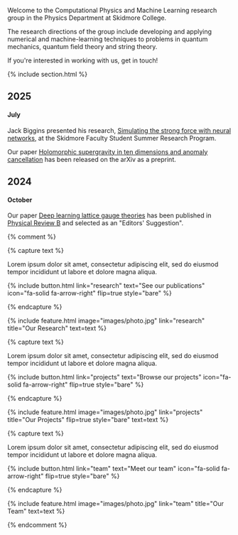 ---
---

Welcome to the Computational Physics and Machine Learning research group in the Physics Department at Skidmore College. 

The research directions of the group include developing and applying numerical and machine-learning techniques to problems in quantum mechanics, quantum field theory and string theory.

If you're interested in working with us, get in touch!

{% include section.html %}

## 2025

#### July

Jack Biggins presented his research, [Simulating the strong force with neural networks](talks/pdfs/biggins_summer_2025.pdf), at the Skidmore Faculty Student Summer Research Program.

Our paper [Holomorphic supergravity in ten dimensions and anomaly cancellation](https://arxiv.org/abs/2507.06003) has been released on the arXiv as a preprint.

## 2024

#### October

Our paper [Deep learning lattice gauge theories](https://arxiv.org/abs/2405.14830) has been published in [Physical Review B](https://doi.org/10.1103/PhysRevB.110.165133) and selected as an "Editors' Suggestion".

{% comment %}

{% capture text %}

Lorem ipsum dolor sit amet, consectetur adipiscing elit, sed do eiusmod tempor incididunt ut labore et dolore magna aliqua.

{%
  include button.html
  link="research"
  text="See our publications"
  icon="fa-solid fa-arrow-right"
  flip=true
  style="bare"
%}

{% endcapture %}

{%
  include feature.html
  image="images/photo.jpg"
  link="research"
  title="Our Research"
  text=text
%}

{% capture text %}

Lorem ipsum dolor sit amet, consectetur adipiscing elit, sed do eiusmod tempor incididunt ut labore et dolore magna aliqua.

{%
  include button.html
  link="projects"
  text="Browse our projects"
  icon="fa-solid fa-arrow-right"
  flip=true
  style="bare"
%}

{% endcapture %}

{%
  include feature.html
  image="images/photo.jpg"
  link="projects"
  title="Our Projects"
  flip=true
  style="bare"
  text=text
%}

{% capture text %}

Lorem ipsum dolor sit amet, consectetur adipiscing elit, sed do eiusmod tempor incididunt ut labore et dolore magna aliqua.

{%
  include button.html
  link="team"
  text="Meet our team"
  icon="fa-solid fa-arrow-right"
  flip=true
  style="bare"
%}

{% endcapture %}

{%
  include feature.html
  image="images/photo.jpg"
  link="team"
  title="Our Team"
  text=text
%}

{% endcomment %}
